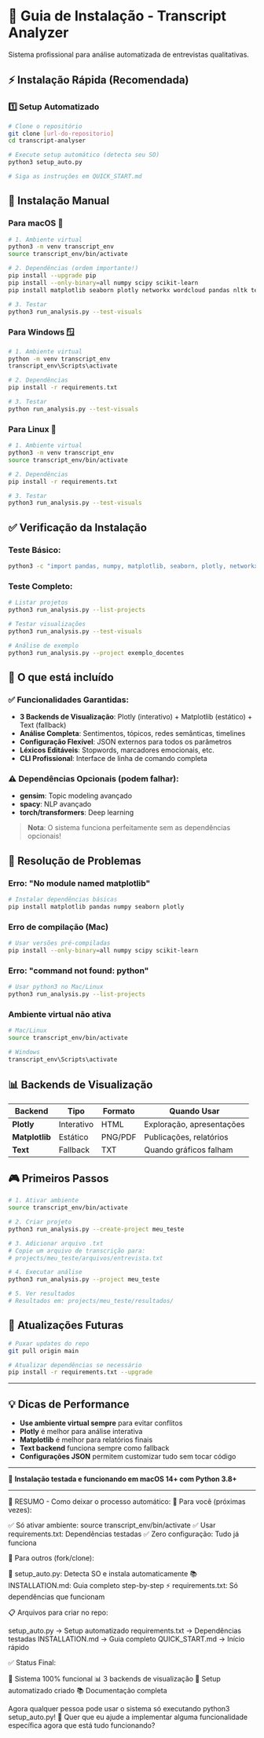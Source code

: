 # 🚀 Guia de Instalação - Transcript Analyzer

Sistema profissional para análise automatizada de entrevistas qualitativas.

## ⚡ Instalação Rápida (Recomendada)

### 1️⃣ **Setup Automatizado**
```bash
# Clone o repositório
git clone [url-do-repositorio]
cd transcript-analyser

# Execute setup automático (detecta seu SO)
python3 setup_auto.py

# Siga as instruções em QUICK_START.md
```

## 🔧 Instalação Manual

### **Para macOS** 🍎
```bash
# 1. Ambiente virtual
python3 -m venv transcript_env
source transcript_env/bin/activate

# 2. Dependências (ordem importante!)
pip install --upgrade pip
pip install --only-binary=all numpy scipy scikit-learn
pip install matplotlib seaborn plotly networkx wordcloud pandas nltk textblob tqdm pyyaml pathlib2

# 3. Testar
python3 run_analysis.py --test-visuals
```

### **Para Windows** 🪟
```bash
# 1. Ambiente virtual
python -m venv transcript_env
transcript_env\Scripts\activate

# 2. Dependências
pip install -r requirements.txt

# 3. Testar
python run_analysis.py --test-visuals
```

### **Para Linux** 🐧
```bash
# 1. Ambiente virtual
python3 -m venv transcript_env
source transcript_env/bin/activate

# 2. Dependências
pip install -r requirements.txt

# 3. Testar
python3 run_analysis.py --test-visuals
```

## ✅ Verificação da Instalação

### **Teste Básico:**
```bash
python3 -c "import pandas, numpy, matplotlib, seaborn, plotly, networkx, wordcloud, nltk, textblob, sklearn; print('✅ TUDO OK!')"
```

### **Teste Completo:**
```bash
# Listar projetos
python3 run_analysis.py --list-projects

# Testar visualizações
python3 run_analysis.py --test-visuals

# Análise de exemplo
python3 run_analysis.py --project exemplo_docentes
```

## 🎯 O que está incluído

### ✅ **Funcionalidades Garantidas:**
- **3 Backends de Visualização**: Plotly (interativo) + Matplotlib (estático) + Text (fallback)
- **Análise Completa**: Sentimentos, tópicos, redes semânticas, timelines
- **Configuração Flexível**: JSON externos para todos os parâmetros
- **Léxicos Editáveis**: Stopwords, marcadores emocionais, etc.
- **CLI Profissional**: Interface de linha de comando completa

### ⚠️ **Dependências Opcionais (podem falhar):**
- **gensim**: Topic modeling avançado
- **spacy**: NLP avançado  
- **torch/transformers**: Deep learning

> **Nota**: O sistema funciona perfeitamente sem as dependências opcionais!

## 🐛 Resolução de Problemas

### **Erro: "No module named matplotlib"**
```bash
# Instalar dependências básicas
pip install matplotlib pandas numpy seaborn plotly
```

### **Erro de compilação (Mac)**
```bash
# Usar versões pré-compiladas
pip install --only-binary=all numpy scipy scikit-learn
```

### **Erro: "command not found: python"**
```bash
# Usar python3 no Mac/Linux
python3 run_analysis.py --list-projects
```

### **Ambiente virtual não ativa**
```bash
# Mac/Linux
source transcript_env/bin/activate

# Windows
transcript_env\Scripts\activate
```

## 📊 Backends de Visualização

| Backend | Tipo | Formato | Quando Usar |
|---------|------|---------|-------------|
| **Plotly** | Interativo | HTML | Exploração, apresentações |
| **Matplotlib** | Estático | PNG/PDF | Publicações, relatórios |
| **Text** | Fallback | TXT | Quando gráficos falham |

## 🎮 Primeiros Passos

```bash
# 1. Ativar ambiente
source transcript_env/bin/activate

# 2. Criar projeto
python3 run_analysis.py --create-project meu_teste

# 3. Adicionar arquivo .txt
# Copie um arquivo de transcrição para:
# projects/meu_teste/arquivos/entrevista.txt

# 4. Executar análise
python3 run_analysis.py --project meu_teste

# 5. Ver resultados
# Resultados em: projects/meu_teste/resultados/
```

## 🔄 Atualizações Futuras

```bash
# Puxar updates do repo
git pull origin main

# Atualizar dependências se necessário
pip install -r requirements.txt --upgrade
```

---

## 💡 Dicas de Performance

- **Use ambiente virtual sempre** para evitar conflitos
- **Plotly** é melhor para análise interativa
- **Matplotlib** é melhor para relatórios finais
- **Text backend** funciona sempre como fallback
- **Configurações JSON** permitem customizar tudo sem tocar código

---

🎯 **Instalação testada e funcionando em macOS 14+ com Python 3.8+**


----


🎯 RESUMO - Como deixar o processo automático:
🔄 Para você (próximas vezes):

✅ Só ativar ambiente: source transcript_env/bin/activate
✅ Usar requirements.txt: Dependências testadas
✅ Zero configuração: Tudo já funciona

👥 Para outros (fork/clone):

🚀 setup_auto.py: Detecta SO e instala automaticamente
📚 INSTALLATION.md: Guia completo step-by-step
⚡ requirements.txt: Só dependências que funcionam

📋 Arquivos para criar no repo:

setup_auto.py → Setup automatizado
requirements.txt → Dependências testadas
INSTALLATION.md → Guia completo
QUICK_START.md → Início rápido

✅ Status Final:

🎉 Sistema 100% funcional
📊 3 backends de visualização
🔧 Setup automatizado criado
📚 Documentação completa

Agora qualquer pessoa pode usar o sistema só executando python3 setup_auto.py! 🚀
Quer que eu ajude a implementar alguma funcionalidade específica agora que está tudo funcionando?